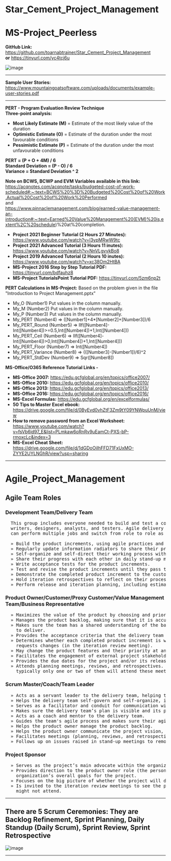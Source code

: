 # Star_Cement_Project_Management

# MS-Project_Peerless

**GitHub Link:** https://github.com/toarnabtrainer/Star_Cement_Project_Management<br>
**or** https://tinyurl.com/yc4tcj6u

![image](https://github.com/toarnabtrainer/Star_Cement_Project_Management/assets/111301975/0beb0d5c-9705-495c-a16a-3d467b1c65eb)

<hr>

**Sample User Stories:**<br>
https://www.mountaingoatsoftware.com/uploads/documents/example-user-stories.pdf

<hr>

**PERT - Program Evaluation Review Technique**<br>
**Three-point analysis:**<br>
* **Most Likely Estimate (M)** = Estimate of the most likely value of the duration <br>
* **Optimistic Estimate (O)** = Estimate of the duration under the most favourable conditions <br>
* **Pessimistic Estimate (P)** = Estimate of the duration under the most unfavourable conditions <br>

**PERT = (P + O + 4M) / 6**<br>
**Standard Deviation = (P - O) / 6**<br>
**Variance = Standard Deviation ^ 2**<br>

**Note on BCWS, BCWP and EVM Variables available in this link:**<br>
https://acqnotes.com/acqnote/tasks/budgeted-cost-of-work-scheduled#:~:text=BCWS%20%3D%20Budgeted%20Cost%20of%20Work,Actual%20Cost%20of%20Work%20Performed <br>
and<br>
https://www.pinnaclemanagement.com/blog/earned-value-management-an-introduction#:~:text=Earned%20Value%20Management%20(EVM)%20is,extent%2C%20schedule)%20at%20completion.

* **Project 2021 Beginner Tutorial (2 Hours 27 Minutes):** https://www.youtube.com/watch?v=l3ypMRwW9tc
* **Project 2021 Advanced Tutorial (3 Hours 11 inutes):** https://www.youtube.com/watch?v=NnVLgvvkBo8
* **Project 2019 Advanced Tutorial (2 Hours 10 inutes):** https://www.youtube.com/watch?v=xc38Om2HtBA
* **MS-Project 2016 Step by Step Tutorial PDF:** https://tinyurl.com/bdfauhz8
* **MS-Project TutorialsPoint Tutorial PDF:** https://tinyurl.com/5zm6np2t

**PERT Calculations in MS-Project:**
Based on the problem given in the file "Introduction to Project Management.pptx"
* My_O (Number1) Put values in the column manually.<br>
* My_M (Number2) Put values in the column manually.<br>
* My_P (Number3) Put values in the column manually.<br>
* My_PERT (Number4) => ([Number1]+4*[Number2]+[Number3])/6<br>
* My_PERT_Round (Number5) => IIf([Number4]-<br>
Int([Number4])>=0.5,Int([Number4])+1,Int([Number4]))<br>
* My_PERT_Ceil (Number6) => IIf([Number4]-Int([Number4])>0,Int([Number4])+1,Int([Number4]))<br>
* My_PERT_Floor (Number7) => Int([Number4])<br>
* My_PERT_Variance (Number8) => (([Number3]-[Number1])/6)^2<br>
* My_PERT_StdDev (Number9) => Sqr([Number8])<br>

**MS-Office/O365 Reference Tutorial Links -**<br>
* **MS-Office 2007:** https://edu.gcfglobal.org/en/topics/office2007/
* **MS-Office 2010:** https://edu.gcfglobal.org/en/topics/office2010/
* **MS-Office 2013:** https://edu.gcfglobal.org/en/topics/office2013/
* **MS-Office 2016:** https://edu.gcfglobal.org/en/topics/office2016/
* **MS-Excel Formulas:** https://edu.gcfglobal.org/en/excelformulas/
* **50 Tips to Master Excel ebook:** https://drive.google.com/file/d/0ByEvd0vhZtF3Zm9tY09YNWpuUnM/view
* **How to remove password from an Excel Worksheet:** https://www.youtube.com/watch?v=fsVb6id97_E&list=PLmkaw6oRnRv9uEamCt-PXS-bP-rmoxcLc&index=3
* **MS-Excel Cheat Sheet:**	https://drive.google.com/file/d/1dGDoOiIhFFD71FxUxMO-ZYYE2UYLNGhR/view?usp=sharing

<hr>

# Agile_Project_Management

## Agile Team Roles
### Development Team/Delivery Team
<pre>
  This group includes everyone needed to build and test a complete increment of the product, such as coders,
  writers, designers, analysts, and testers. Agile delivery teams rely on generalizing specialists—people who
  can perform multiple jobs and switch from role to role as the demand arises. These team members:
  
  » Build the product increments, using agile practices and processes.
  » Regularly update information radiators to share their progress with stakeholders.
  » Self-organize and self-direct their working process within an iteration.
  » Share their progress with each other in daily stand-up meetings.
  » Write acceptance tests for the product increments.
  » Test and revise the product increments until they pass the acceptance tests.
  » Demonstrate the completed product increment to the customer in the iteration review meeting.
  » Hold iteration retrospectives to reflect on their process and continually improve it.
  » Perform release and iteration planning, including estimating the stories and tasks.
</pre>
### Product Owner/Customer/Proxy Customer/Value Management Team/Business Representative
<pre>
  » Maximizes the value of the product by choosing and prioritizing the product features.
  » Manages the product backlog, making sure that it is accurate, up to date, and prioritized by business value.
  » Makes sure the team has a shared understanding of the back log items and the value they are supposed
    to deliver.
  » Provides the acceptance criteria that the delivery team will use to prepare acceptance tests.
  » Determines whether each completed product increment is working as intended, and either accepts it or
    requests changes (in the iteration review meeting).
  » May change the product features and their priority at any time.
  » Facilitates the engagement of external project stakeholders and manages their expectations.
  » Provides the due dates for the project and/or its releases.
  » Attends planning meetings, reviews, and retrospectives. (If this role is performed by a group of people,
    typically only one or two of them will attend these meetings.)
</pre>
### Scrum Master/Coach/Team Leader
<pre>
  » Acts as a servant leader to the delivery team, helping them improve and removing barriers to their progress.
  » Helps the delivery team self-govern and self-organize, instead of governing and organizing them.
  » Serves as a facilitator and conduit for communication within the delivery team and with other stakeholders.
  » Makes sure the delivery team’s plan is visible and its progress is radiated to stakeholders.
  » Acts as a coach and mentor to the delivery team.
  » Guides the team's agile process and makes sure their agile practices are being used properly.
  » Helps the product owner manage the product backlog.
  » Helps the product owner communicate the project vision, goals, and backlog items to the delivery team.
  » Facilitates meetings (planning, reviews, and retrospectives).
  » Follows up on issues raised in stand-up meetings to remove impediments so that the team can stay on track.
</pre>
### Project Sponsor
<pre>
  » Serves as the project’s main advocate within the organization.
  » Provides direction to the product owner role (the person or team representing the business) about the
    organization’s overall goals for the project.
  » Focuses on the big picture of whether the project will deliver the expected value on time and on budget.
  » Is invited to the iteration review meetings to see the product increments as they are completed, but
    might not attend.
</pre>
<hr>

## There are 5 Scrum Ceremonies: They are Backlog Refinement, Sprint Planning, Daily Standup (Daily Scrum), Sprint Review, Sprint Retrospective

![image](https://github.com/toarnabtrainer/Agile_Project_Management/assets/111301975/30961db9-6ee7-45ca-9205-5e4875920004)

<hr>
